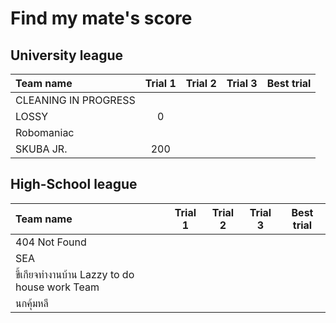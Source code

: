 # Find my mate's score

## University league

|      Team name              |    Trial 1        |     Trial 2     |       Trial 3     |   Best trial       |
|:----------------------------|:-----------------:|:---------------:|:-----------------:|:------------------:|   
|   CLEANING IN PROGRESS      |                   |                 |                   |                    |
|   LOSSY                     |       0           |                 |                   |                    |
|   Robomaniac                |                   |                 |                   |                    |
|   SKUBA JR.                 |     200           |                 |                   |                    |

## High-School league

|      Team name                                |    Trial 1        |     Trial 2     |       Trial 3     |     Best trial      |
|:----------------------------------------------|:-----------------:|:---------------:|:-----------------:|:-------------------:|
|   404 Not Found                               |                   |                 |                   |                     | 
|   SEA                                         |                   |                 |                   |                     | 
|   ขี้เกียจทำงานบ้าน Lazzy to do house work Team   |                   |                 |                   |                     | 
|   นกคุ้มหลี                                      |                   |                 |                   |                     | 
